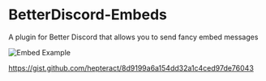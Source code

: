 # BetterDiscord-Embeds

A plugin for Better Discord that allows you to send fancy embed messages

![Embed Example](/Fraserbc/BetterDiscord-Embeds/blob/master/images/embed_example1.PNG)

https://gist.github.com/hepteract/8d9199a6a154dd32a1c4ced97de76043